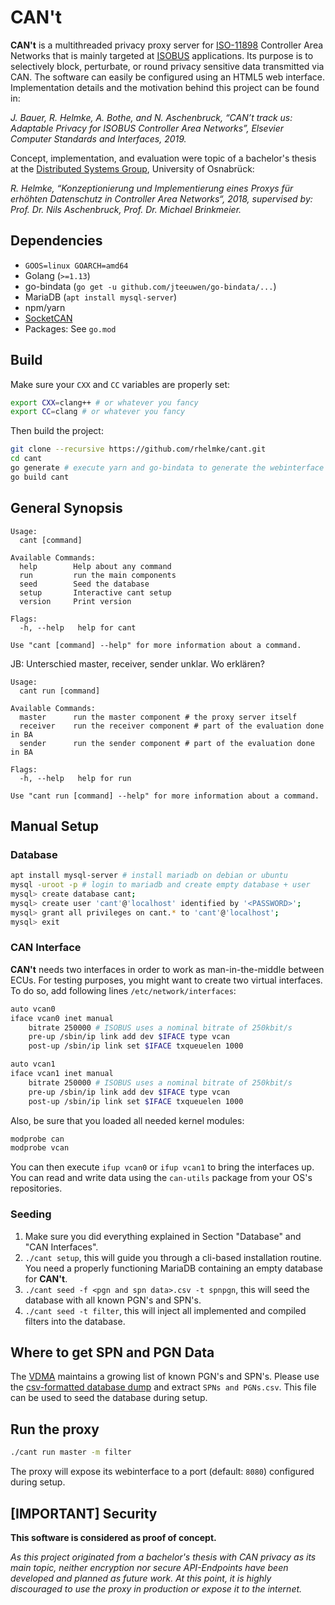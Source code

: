 # CAN't

**CAN't** is a multithreaded privacy proxy server for [ISO-11898](https://www.iso.org/standard/63648.html) Controller Area Networks that is mainly targeted at [ISOBUS](https://www.iso.org/standard/57556.html) applications.
Its purpose is to selectively block, perturbate, or round privacy sensitive data transmitted via CAN. The software can easily be configured using an HTML5 web interface.
Implementation details and the motivation behind this project can be found in:

*J. Bauer, R. Helmke, A. Bothe, and N. Aschenbruck, “CAN’t track us: Adaptable Privacy for ISOBUS Controller Area Networks”, Elsevier Computer Standards and Interfaces, 2019.*

Concept, implementation, and evaluation were topic of a bachelor's thesis at the [Distributed Systems Group](https://sys.cs.uos.de/), University of Osnabrück:

*R. Helmke, “Konzeptionierung und Implementierung eines Proxys für erhöhten Datenschutz in Controller Area Networks“,
2018, supervised by: Prof. Dr. Nils Aschenbruck, Prof. Dr. Michael Brinkmeier.*

## Dependencies

* `GOOS=linux GOARCH=amd64`
* Golang (`>=1.13`)
* go-bindata (`go get -u github.com/jteeuwen/go-bindata/...`)
* MariaDB (`apt install mysql-server`)
* npm/yarn
* [SocketCAN](https://www.mjmwired.net/kernel/Documentation/networking/can.txt)
* Packages: See `go.mod`

## Build

Make sure your `CXX` and `CC` variables are properly set:

```bash
export CXX=clang++ # or whatever you fancy
export CC=clang # or whatever you fancy
```

Then build the project:

```bash
git clone --recursive https://github.com/rhelmke/cant.git
cd cant
go generate # execute yarn and go-bindata to generate the webinterface
go build cant
```

## General Synopsis

```plain
Usage:
  cant [command]

Available Commands:
  help        Help about any command
  run         run the main components
  seed        Seed the database
  setup       Interactive cant setup
  version     Print version

Flags:
  -h, --help   help for cant

Use "cant [command] --help" for more information about a command.
```

JB: Unterschied master, receiver, sender unklar. Wo erklären?

```plain
Usage:
  cant run [command]

Available Commands:
  master      run the master component # the proxy server itself
  receiver    run the receiver component # part of the evaluation done in BA
  sender      run the sender component # part of the evaluation done in BA

Flags:
  -h, --help   help for run

Use "cant run [command] --help" for more information about a command.
```

## Manual Setup

### Database

```bash
apt install mysql-server # install mariadb on debian or ubuntu
mysql -uroot -p # login to mariadb and create empty database + user
mysql> create database cant;
mysql> create user 'cant'@'localhost' identified by '<PASSWORD>';
mysql> grant all privileges on cant.* to 'cant'@'localhost';
mysql> exit
```

### CAN Interface

**CAN't** needs two interfaces in order to work as man-in-the-middle between ECUs.
For testing purposes, you might want to create two virtual interfaces. To do so, add following lines `/etc/network/interfaces`:

```bash
auto vcan0
iface vcan0 inet manual
    bitrate 250000 # ISOBUS uses a nominal bitrate of 250kbit/s
    pre-up /sbin/ip link add dev $IFACE type vcan
    post-up /sbin/ip link set $IFACE txqueuelen 1000

auto vcan1
iface vcan1 inet manual
    bitrate 250000 # ISOBUS uses a nominal bitrate of 250kbit/s
    pre-up /sbin/ip link add dev $IFACE type vcan
    post-up /sbin/ip link set $IFACE txqueuelen 1000
```

Also, be sure that you loaded all needed kernel modules:

```bash
modprobe can
modprobe vcan
```

You can then execute `ifup vcan0` or `ifup vcan1` to bring the interfaces up.
You can read and write data using the `can-utils` package from your OS's repositories.

### Seeding

1. Make sure you did everything explained in Section "Database" and "CAN Interfaces".
2. `./cant setup`, this will guide you through a cli-based installation routine. You need a properly functioning MariaDB containing an empty database for **CAN't**.
3. `./cant seed -f <pgn and spn data>.csv -t spnpgn`, this will seed the database with all known PGN's and SPN's.
4. `./cant seed -t filter`, this will inject all implemented and compiled filters into the database.

## Where to get SPN and PGN Data

The [VDMA](https://www.isobus.net/isobus/) maintains a growing list of known PGN's and SPN's. Please use the [csv-formatted database dump](https://www.isobus.net/isobus/attachments/isoExport_csv.zip) and extract `SPNs and PGNs.csv`. This file can be used to seed the database during setup.

## Run the proxy

```bash
./cant run master -m filter
```

The proxy will expose its webinterface to a port (default: `8080`) configured during setup.

## [IMPORTANT] Security

**This software is considered as proof of concept.**

*As this project originated from a bachelor's thesis with CAN privacy as its main topic, neither encryption nor secure API-Endpoints have been developed and planned as future work. At this point, it is highly discouraged to use the proxy in production or expose it to the internet.*
